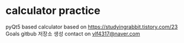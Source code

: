 # calculator practice
pyQt5 based calculator
based on https://studyingrabbit.tistory.com/23
Goals
gitbub 저장소 생성
contact on vlf4317@naver.com
